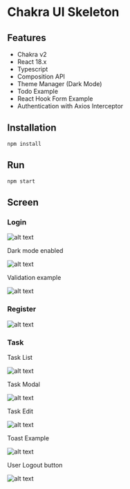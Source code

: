 # Chakra UI Skeleton

## Features

- Chakra v2
- React 18.x
- Typescript
- Composition API
- Theme Manager (Dark Mode)
- Todo Example
- React Hook Form Example
- Authentication with Axios Interceptor

## Installation

```
npm install
```

## Run

```
npm start
```

## Screen

### Login

![alt text](docs/images/login-light.png)

Dark mode enabled

![alt text](docs/images/login.png)

Validation example

![alt text](docs/images/login-validation.png)

### Register

![alt text](docs/images/register.png)

### Task

Task List

![alt text](docs/images/tasks-list.png)

Task Modal

![alt text](docs/images/task-create.png)

Task Edit

![alt text](docs/images/task-edit.png)

Toast Example

![alt text](docs/images/toast-example.png)

User Logout button

![alt text](docs/images/navbar-button.png)
